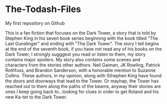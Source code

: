 # The-Todash-Files
My first repository on Github

This is a fan fiction that focuses on the Dark Tower, a story that is told by Stephen King in his seven book series beginning with the book titled "The Last Gunslinger" and  ending with "The Dark Tower". The story I tell begins at the end of the seventh book, if you have not read any of his books on the Dark Tower, I strongly sugggest you read or listen to them, my story contains major spoilers. My story also contains some scenes and characters from the stories other authors. Neil Gaiman, JK Rowling, Patrick Rothfuss, and Brandon Sanderson, with a honorable mention to Suzanne Collins. These authors, in my opinion, along with Sthephen King have found the doors and doorways that lead to the Tower. Or mayhap, the Tower has reached out to them along the paths of the beams, anyway their stories are ones I keep going back to...looking for clues in order to get Roland and his new Ka-tet to the Dark Tower. 
